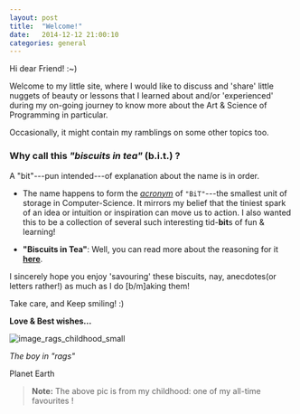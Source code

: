 ```yaml
---
layout: post
title:  "Welcome!"
date:   2014-12-12 21:00:10
categories: general
---
```


Hi dear Friend! :~)

Welcome to my little site, where I would like to discuss and 'share' little nuggets of beauty or lessons that I learned about and/or 'experienced' during my on-going journey to know more about the Art & Science of Programming in particular.

Occasionally, it might contain my ramblings on some other topics too.

### Why call this _"biscuits in tea"_ (b.i.t.) ?

A "bit"---pun intended---of explanation about the name is in order.

+ The name happens to form the _[acronym][link_acronym_meaning]_ of `"BiT"`---the smallest unit of storage in Computer-Science. It mirrors my belief that the tiniest spark of an idea or intuition or inspiration can move us to action. I also wanted this to be a collection of several such interesting tid-**bit**s of fun & learning!

+ **"Biscuits in Tea"**: Well, you can read more about the reasoning for it **[here]({{site.url}}/about)**.

I sincerely hope you enjoy 'savouring' these biscuits, nay, anecdotes(or letters rather!) as much as I do [b/m]aking them!

Take care, and Keep smiling! :)

**Love & Best wishes...**

![image_rags_childhood_small]({{site.url}}/assets/images/boy_in_rags_small.png)

_The boy in "rags"_

Planet Earth

> **Note:** The above pic is from my childhood: one of my all-time favourites !

[link_personal_blog]:   http://ragsoverriches.blogspot.in
[link_medium]:  http://medium.com
[link_medium_story_ramanujan]:  http://bit.ly/1DlRi5m
[link_acronym_meaning]: http://www.thefreedictionary.com/acronym
